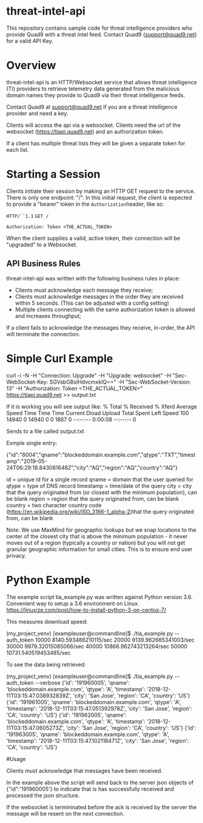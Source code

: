 # threat-intel-api
This repository contains sample code for threat intelligence providers who provide Quad9 with a threat intel feed. Contact Quad9 (support@quad9.net) for a valid API Key.

# Overview

threat-intel-api is an HTTP/Websocket service that allows threat intelligence (TI) providers to retrieve telemetry data generated from the malicious domain names they provide to Quad9 via their threat intelligence feeds. 

Contact Quad9 at support@quad9.net if you are a threat intelligence provider and need a key. 

Clients will access the api via a websocket.
Clients need the url of the websocket (https://tiapi.quad9.net) and an authorization token.

If a client has multiple threat lists they will be given a separate token for each list.



# Starting a Session
Clients initiate their session by making an HTTP GET request to the service. There is only one endpoint: "/". In this initial request, the client is expected to provide a "bearer" token in the `Authorization`header, like so:

`HTTP/``1.1`  `GET /`

`Authorization: Token <THE_ACTUAL_TOKEN>`

When the client supplies a valid, active token, their connection will be "upgraded" to a Websocket.

## API Business Rules

threat-intel-api was written with the following business rules in place:

-   Clients must acknowledge each message they receive;
-   Clients must acknowledge messages in the order they are received within 5 seconds. (This can be adjusted with a config setting)
-   Multiple clients connecting with the same authorization token is allowed and increases throughput;

If a client fails to acknowledge the messages they receive, in-order, the API will terminate the connection.

# Simple Curl Example

curl -i -N -H "Connection: Upgrade" -H "Upgrade: websocket" -H "Sec-WebSocket-Key: SGVsbG8sIHdvcmxkIQ==" -H "Sec-WebSocket-Version: 13" -H "Authorization: Token <THE_ACTUAL_TOKEN>"  https://tiapi.quad9.net >> output.txt

If it is working you will see output like:
  % Total    % Received % Xferd  Average Speed   Time    Time     Time  Current
                                 Dload  Upload   Total   Spent    Left  Speed
100 14940    0 14940    0     0   1867      0 --:--:--  0:00:08 --:--:--     0

Sends to a file called output.txt 

Exmple single entry:

{"id":"6004","qname":"blockeddomain.example.com","qtype":"TXT","timestamp":"2019-05-24T06:29:18.843081648Z","city":"AQ","region":"AQ","country":"AQ"}

id = unique id for a single record 
qname = domain that the user queried for
qtype = type of DNS record 
timestamp = time/date of the query 
city = city that the query originated from (or closest with the minimum population), can be blank
region = region that the query originated from, can be blank
country = two character country code (https://en.wikipedia.org/wiki/ISO_3166-1_alpha-2)that the query originated from, can be blank

Note: We use MaxMind for geographic lookups but we snap locations to the center of the closest city that is above the minimum population - it never moves out of a region (typically a country or nation) but you will not get granular geographic information for small cities. This is to ensure end user privacy.



# Python Example

The example script tia_example.py was written against Python version 3.6.
Convenient way to setup a 3.6 environment on Linux. https://linuxize.com/post/how-to-install-python-3-on-centos-7/

 This measures download speed:


(my_project_venv) [exampleuser@commandline]$  ./tia_example.py    --auth_token <YOUR TOKEN> 
 10000 8140.593486210115/sec
 20000 9139.962665341003/sec
 30000 9979.32015085066/sec
 40000 10866.962743213264/sec
 50000 10731.540519453485/sec
 
 To see the data being retrieved:
 
 (my_project_venv) [exampleuser@commandline]$  ./tia_example.py    --auth_token <YOUR TOKEN>  --verbose
 {'id': '191960005', 'qname': 'blockeddomain.example.com', 'qtype': 'A', 'timestamp': '2018-12-11T03:15:47.038932839Z', 'city': 'San Jose', 'region': 'CA', 'country': 'US'}
 {'id': '191961005', 'qname': 'blockeddomain.example.com', 'qtype': 'A', 'timestamp': '2018-12-11T03:15:47.051392978Z', 'city': 'San Jose', 'region': 'CA', 'country': 'US'}
 {'id': '191962005', 'qname': 'blockeddomain.example.com', 'qtype': 'A', 'timestamp': '2018-12-11T03:15:47.0605273Z', 'city': 'San Jose', 'region': 'CA', 'country': 'US'}
 {'id': '191963005', 'qname': 'blockeddomain.example.com', 'qtype': 'A', 'timestamp': '2018-12-11T03:15:47.102118471Z', 'city': 'San Jose', 'region': 'CA', 'country': 'US'}

#Usage

Clients must acknowledge that messages have been received.

In the example above the script will send back to the server json objects of {"id":'191960005'} to indicate that is has successfully received and processed the json structure.

If the websocket is termininated before the ack is received by the server the message will be resent on the next connection.
